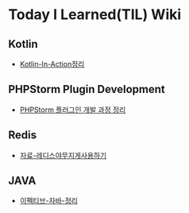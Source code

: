 # Today I Learned(TIL) Wiki

## Kotlin
- [Kotlin-In-Action정리](https://github.com/boboram/TIL/blob/main/Kotlin/Kotlin-In-Action.md)

## PHPStorm Plugin Development
- [PHPStorm 플러그인 개발 과정 정리](https://github.com/boboram/TIL/blob/main/Plugin/PHPStorm-Plugin.md)

## Redis
- [자료-레디스야무지게사용하기](https://github.com/boboram/TIL/blob/main/Redis/%EC%9E%90%EB%A3%8C-%EB%A0%88%EB%94%94%EC%8A%A4%EC%95%BC%EB%AC%B4%EC%A7%80%EA%B2%8C%EC%82%AC%EC%9A%A9%ED%95%98%EA%B8%B0.md)

## JAVA
- [이펙티브-자바-정리](https://github.com/boboram/TIL/blob/main/JAVA/%EC%9D%B4%ED%8E%99%ED%8B%B0%EB%B8%8C-%EC%9E%90%EB%B0%94.md)
